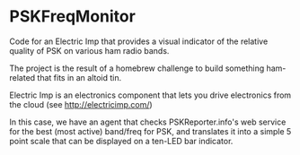 # PSKFreqMonitor
Code for an Electric Imp that provides a visual indicator of the relative quality of PSK on various ham radio bands.

The project is the result of a homebrew challenge to build something ham-related that fits in an altoid tin.

Electric Imp is an electronics component that lets you drive electronics from the cloud (see http://electricimp.com/)

In this case, we have an agent that checks PSKReporter.info's web service for the best (most active) band/freq for PSK, and translates it into a simple 5 point scale that can be displayed on a ten-LED bar indicator.
